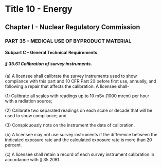 
# Title 10 - Energy
## Chapter I - Nuclear Regulatory Commission
### PART 35 - MEDICAL USE OF BYPRODUCT MATERIAL
#### Subpart C - General Technical Requirements
##### § 35.61 Calibration of survey instruments.

(a) A licensee shall calibrate the survey instruments used to show compliance with this part and 10 CFR Part 20 before first use, annually, and following a repair that affects the calibration. A licensee shall-

(1) Calibrate all scales with readings up to 10 mSv (1000 mrem) per hour with a radiation source;

(2) Calibrate two separated readings on each scale or decade that will be used to show compliance; and

(3) Conspicuously note on the instrument the date of calibration.

(b) A licensee may not use survey instruments if the difference between the indicated exposure rate and the calculated exposure rate is more than 20 percent.

(c) A licensee shall retain a record of each survey instrument calibration in accordance with § 35.2061.
